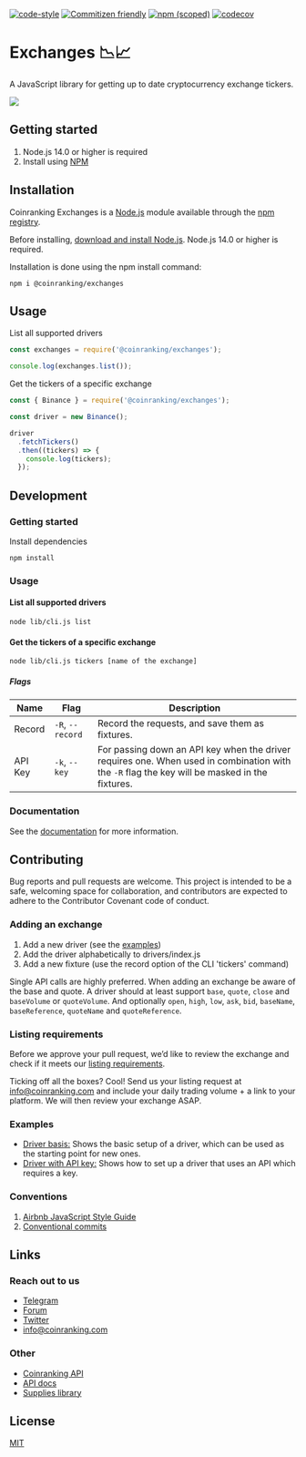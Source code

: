 [![code-style](https://img.shields.io/badge/code%20style-airbnb-brightgreen.svg?style=shield)](https://github.com/airbnb/javascript)
[![Commitizen friendly](https://img.shields.io/badge/commitizen-friendly-brightgreen.svg?style=shield)](http://commitizen.github.io/cz-cli/)
[![npm (scoped)](https://img.shields.io/npm/v/@coinranking/exchanges)](https://www.npmjs.com/package/@coinranking/exchanges)
[![codecov](https://img.shields.io/codecov/c/github/coinranking/exchanges/master.svg?style=shield)](https://codecov.io/gh/coinranking/exchanges)


# Exchanges 📉📈

A JavaScript library for getting up to date cryptocurrency exchange tickers.

![](exchange.webp)

## Getting started

1. Node.js 14.0 or higher is required
2. Install using [NPM](https://www.npmjs.com/package/@coinranking/exchanges)

## Installation

Coinranking Exchanges is a [Node.js](https://nodejs.org/) module available through the [npm registry](https://www.npmjs.com/package/@coinranking/exchanges).

Before installing, [download and install Node.js](https://nodejs.org/en/download/).
Node.js 14.0 or higher is required.

Installation is done using the npm install command:

```shell
npm i @coinranking/exchanges
```

## Usage

List all supported drivers

```JavaScript
const exchanges = require('@coinranking/exchanges');

console.log(exchanges.list());
```

Get the tickers of a specific exchange

```JavaScript
const { Binance } = require('@coinranking/exchanges');

const driver = new Binance();

driver
  .fetchTickers()
  .then((tickers) => {
    console.log(tickers);
  });
```

## Development

### Getting started

Install dependencies

```shell
npm install
```

### Usage

#### List all supported drivers

```shell
node lib/cli.js list
```

#### Get the tickers of a specific exchange

```shell
node lib/cli.js tickers [name of the exchange]
```

##### Flags

| Name      | Flag                    | Description
| ----------| ------------------------| ---
| Record    | `-R`, `--record`        | Record the requests, and save them as fixtures.
| API Key   | `-k`, `--key`           | For passing down an API key when the driver requires one. When used in combination with the `-R` flag the key will be masked in the fixtures.

### Documentation

See the [documentation](DOCUMENTATION.md) for more information.

## Contributing

Bug reports and pull requests are welcome. This project is intended to be a safe, welcoming space for collaboration, and contributors are expected to adhere to the Contributor Covenant code of conduct.

### Adding an exchange

1. Add a new driver (see the [examples](#examples))
2. Add the driver alphabetically to drivers/index.js
3. Add a new fixture (use the record option of the CLI 'tickers' command)

Single API calls are highly preferred.
When adding an exchange be aware of the base and quote.
A driver should at least support `base`, `quote`, `close` and `baseVolume` or `quoteVolume`. And optionally `open`, `high`, `low`, `ask`, `bid`, `baseName`, `baseReference`, `quoteName` and `quoteReference`.

### Listing requirements

Before we approve your pull request, we’d like to review the exchange and check if it meets our [listing requirements](https://support.coinranking.com/article/71-what-are-the-requirements-for-listing-an-exchange).

Ticking off all the boxes? Cool! Send us your listing request at [info@coinranking.com](mailto:info@coinranking.com) and include your daily trading volume + a link to your platform. We will then review your exchange ASAP.

### Examples
- [Driver basis:](examples/basicdriver.js) Shows the basic setup of a driver, which can be used as the starting point
for new ones.
- [Driver with API key:](examples/apikeydriver.js) Shows how to set up a driver that uses an API which requires a key.

### Conventions

1. [Airbnb JavaScript Style Guide](https://github.com/airbnb/javascript)
2. [Conventional commits](https://www.conventionalcommits.org/en/v1.0.0-beta.4/)

## Links

### Reach out to us

- [Telegram](https://t.me/CoinrankingOfficial)
- [Forum](https://community.coinranking.com/c/developers/20)
- [Twitter](https://twitter.com/coinranking)
- [info@coinranking.com](mailto:info@coinranking.com)

### Other

- [Coinranking API](https://coinranking.com/page/cryptocurrency-api)
- [API docs](https://docs.coinranking.com/)
- [Supplies library](https://github.com/coinranking/supplies)


## License

[MIT](LICENSE)
